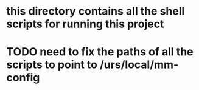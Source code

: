 # this directory contains all the shell scripts for running this project

# TODO need to fix the paths of all the scripts to point to /urs/local/mm-config
